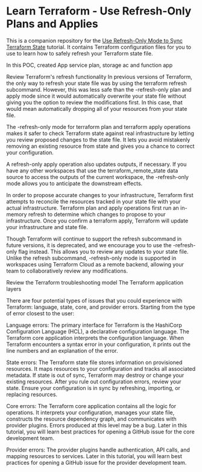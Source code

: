# Learn Terraform - Use Refresh-Only Plans and Applies

This is a companion repository for the [Use Refresh-Only Mode to Sync Terraform
State](https://developer.hashicorp.com/terraform/tutorials/state/refresh) tutorial. It contains Terraform
configuration files for you to use to learn how to safely refresh your Terraform state file.

In this POC, created App service plan, storage ac and function app

Review Terraform's refresh functionality
In previous versions of Terraform, the only way to refresh your state file was by using the terraform refresh subcommand. However, this was less safe than the -refresh-only plan and apply mode since it would automatically overwrite your state file without giving you the option to review the modifications first. In this case, that would mean automatically dropping all of your resources from your state file.

The -refresh-only mode for terraform plan and terraform apply operations makes it safer to check Terraform state against real infrastructure by letting you review proposed changes to the state file. It lets you avoid mistakenly removing an existing resource from state and gives you a chance to correct your configuration.

A refresh-only apply operation also updates outputs, if necessary. If you have any other workspaces that use the terraform_remote_state data source to access the outputs of the current workspace, the -refresh-only mode allows you to anticipate the downstream effects.

In order to propose accurate changes to your infrastructure, Terraform first attempts to reconcile the resources tracked in your state file with your actual infrastructure. Terraform plan and apply operations first run an in-memory refresh to determine which changes to propose to your infrastructure. Once you confirm a terraform apply, Terraform will update your infrastructure and state file.

Though Terraform will continue to support the refresh subcommand in future versions, it is deprecated, and we encourage you to use the -refresh-only flag instead. This allows you to review any updates to your state file. Unlike the refresh subcommand, -refresh-only mode is supported in workspaces using Terraform Cloud as a remote backend, allowing your team to collaboratively review any modifications.

Review the Terraform troubleshooting model
The Terraform application layers

There are four potential types of issues that you could experience with Terraform: language, state, core, and provider errors. Starting from the type of error closest to the user:

Language errors:
The primary interface for Terraform is the HashiCorp Configuration Language (HCL), a declarative configuration language. The Terraform core application interprets the configuration language. When Terraform encounters a syntax error in your configuration, it prints out the line numbers and an explanation of the error.

State errors:
The Terraform state file stores information on provisioned resources. It maps resources to your configuration and tracks all associated metadata. If state is out of sync, Terraform may destroy or change your existing resources. After you rule out configuration errors, review your state. Ensure your configuration is in sync by refreshing, importing, or replacing resources.

Core errors:
The Terraform core application contains all the logic for operations. It interprets your configuration, manages your state file, constructs the resource dependency graph, and communicates with provider plugins. Errors produced at this level may be a bug. Later in this tutorial, you will learn best practices for opening a GitHub issue for the core development team.

Provider errors:
The provider plugins handle authentication, API calls, and mapping resources to services. Later in this tutorial, you will learn best practices for opening a GitHub issue for the provider development team.